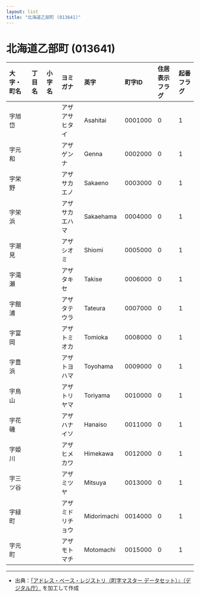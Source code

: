 ```yaml
---
layout: list
title: "北海道乙部町 (013641)"
---
```


# 北海道乙部町 (013641)

| 大字・町名 | 丁目名 | 小字名 | ヨミガナ | 英字 | 町字ID | 住居表示フラグ | 起番フラグ |
|:---|:---|:---|:---|:---|:---|:---|:---|
| 字旭岱 |  |  | アザアサヒタイ   | Asahitai | 0001000 | 0 | 1 |
| 字元和 |  |  | アザゲンナ   | Genna | 0002000 | 0 | 1 |
| 字栄野 |  |  | アザサカエノ   | Sakaeno | 0003000 | 0 | 1 |
| 字栄浜 |  |  | アザサカエハマ   | Sakaehama | 0004000 | 0 | 1 |
| 字潮見 |  |  | アザシオミ   | Shiomi | 0005000 | 0 | 1 |
| 字滝瀬 |  |  | アザタキセ   | Takise | 0006000 | 0 | 1 |
| 字館浦 |  |  | アザタテウラ   | Tateura | 0007000 | 0 | 1 |
| 字富岡 |  |  | アザトミオカ   | Tomioka | 0008000 | 0 | 1 |
| 字豊浜 |  |  | アザトヨハマ   | Toyohama | 0009000 | 0 | 1 |
| 字鳥山 |  |  | アザトリヤマ   | Toriyama | 0010000 | 0 | 1 |
| 字花磯 |  |  | アザハナイソ   | Hanaiso | 0011000 | 0 | 1 |
| 字姫川 |  |  | アザヒメカワ   | Himekawa | 0012000 | 0 | 1 |
| 字三ツ谷 |  |  | アザミツヤ   | Mitsuya | 0013000 | 0 | 1 |
| 字緑町 |  |  | アザミドリチョウ   | Midorimachi | 0014000 | 0 | 1 |
| 字元町 |  |  | アザモトマチ   | Motomachi | 0015000 | 0 | 1 |

---

- 出典：[「アドレス・ベース・レジストリ（町字マスター データセット）』（デジタル庁）](https://www.digital.go.jp/policies/base_registry_address/) を加工して作成